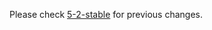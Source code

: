 

Please check [5-2-stable](https://github.com/rails/rails/blob/5-2-stable/activerecord/CHANGELOG.md) for previous changes.
